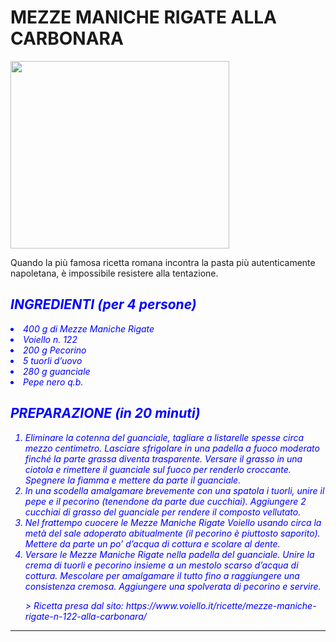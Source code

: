 # MEZZE MANICHE RIGATE ALLA CARBONARA
<p align="left"><img src="https://www.voiello.it/wp-content/uploads/2021/09/Mezze-maniche-carbonara_sito.jpg" alt="" width="350" height="300" /> </p>
Quando la più famosa ricetta romana incontra la pasta più autenticamente napoletana, è impossibile resistere alla tentazione.
<font color="#0000FF">
<i>
  <h2>INGREDIENTI (per 4 persone)</h2>
  <ur>
     <li> 400 g di Mezze Maniche Rigate </li>
     <li> Voiello n. 122</li>
     <li> 200 g Pecorino </li>
     <li> 5 tuorli d’uovo</li>
     <li> 280 g guanciale</li>
     <li> Pepe nero q.b. </li>  
  </ur>
  <h2>PREPARAZIONE (in 20 minuti)</h2>
 <ol>
	<li>Eliminare la cotenna del guanciale, tagliare a listarelle spesse circa mezzo centimetro. Lasciare sfrigolare in una padella a fuoco moderato finché la parte grassa diventa trasparente. Versare il grasso in una ciotola e rimettere il guanciale sul fuoco per renderlo croccante. Spegnere la fiamma e mettere da parte il guanciale.</li>
	<li>In una scodella amalgamare brevemente con una spatola i tuorli, unire il pepe e il pecorino (tenendone da parte due cucchiai). Aggiungere 2 cucchiai di grasso del guanciale per rendere il composto vellutato.</li>
	<li>Nel frattempo cuocere le Mezze Maniche Rigate Voiello usando circa la metà del sale adoperato abitualmente (il pecorino è piuttosto saporito). Mettere da parte un po’ d’acqua di cottura e scolare al dente.</li>
   <li> Versare le Mezze Maniche Rigate nella padella del guanciale. Unire la crema di tuorli e pecorino insieme a un mestolo scarso d’acqua di cottura. Mescolare per amalgamare il tutto fino a raggiungere una consistenza cremosa. Aggiungere una spolverata di pecorino e servire.</li> 
<p>
> Ricetta presa dal sito: https://www.voiello.it/ricette/mezze-maniche-rigate-n-122-alla-carbonara/
</p>
</ol>
</i>
</font>
<hr>
